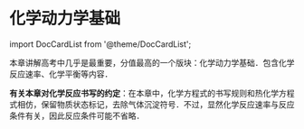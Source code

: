 # 化学动力学基础

import DocCardList from '@theme/DocCardList';

本章讲解高考中几乎是最重要，分值最高的一个版块：化学动力学基础．包含化学反应速率、化学平衡等内容．

**有关本章对化学反应书写的约定**：在本章中，化学方程式的书写规则和热化学方程式相仿，保留物质状态标记，去除气体沉淀符号．不过，显然化学反应速率与反应条件有关，因此反应条件可能不省略．

<DocCardList />
